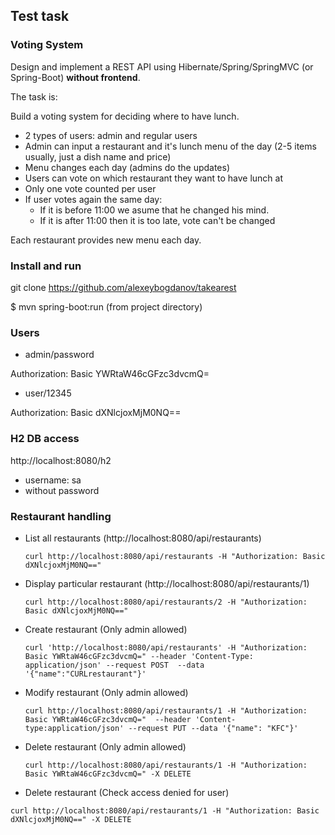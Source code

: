 ## Test task
### Voting System

Design and implement a REST API using Hibernate/Spring/SpringMVC (or Spring-Boot) **without frontend**.

The task is:

Build a voting system for deciding where to have lunch.

 * 2 types of users: admin and regular users
 * Admin can input a restaurant and it's lunch menu of the day (2-5 items usually, just a dish name and price)
 * Menu changes each day (admins do the updates)
 * Users can vote on which restaurant they want to have lunch at
 * Only one vote counted per user
 * If user votes again the same day:
    - If it is before 11:00 we asume that he changed his mind.
    - If it is after 11:00 then it is too late, vote can't be changed

Each restaurant provides new menu each day.

### Install and run

git clone https://github.com/alexeybogdanov/takearest

$ mvn spring-boot:run (from project directory)

### Users
* admin/password 

Authorization: Basic YWRtaW46cGFzc3dvcmQ=

* user/12345

Authorization: Basic dXNlcjoxMjM0NQ==

### H2 DB access
http://localhost:8080/h2

* username: sa
* without password

### Restaurant handling 

* List all restaurants (http://localhost:8080/api/restaurants)

    `curl http://localhost:8080/api/restaurants -H "Authorization: Basic dXNlcjoxMjM0NQ=="`
 

* Display particular restaurant (http://localhost:8080/api/restaurants/1)

    `curl http://localhost:8080/api/restaurants/2 -H "Authorization: Basic dXNlcjoxMjM0NQ=="`
    
* Create restaurant (Only admin allowed)

    `curl 'http://localhost:8080/api/restaurants' -H "Authorization: Basic YWRtaW46cGFzc3dvcmQ=" --header 'Content-Type:             application/json' --request POST  --data '{"name":"CURLrestaurant"}'` 
    
* Modify restaurant (Only admin allowed)

    `curl http://localhost:8080/api/restaurants/1 -H "Authorization: Basic YWRtaW46cGFzc3dvcmQ="  --header 'Content-type:application/json' --request PUT --data '{"name": "KFC"}'`
     

* Delete restaurant (Only admin allowed)

    `curl http://localhost:8080/api/restaurants/1 -H "Authorization: Basic YWRtaW46cGFzc3dvcmQ=" -X DELETE`
   
* Delete restaurant (Check access denied for user)  

`curl http://localhost:8080/api/restaurants/1 -H "Authorization: Basic dXNlcjoxMjM0NQ==" -X DELETE`

